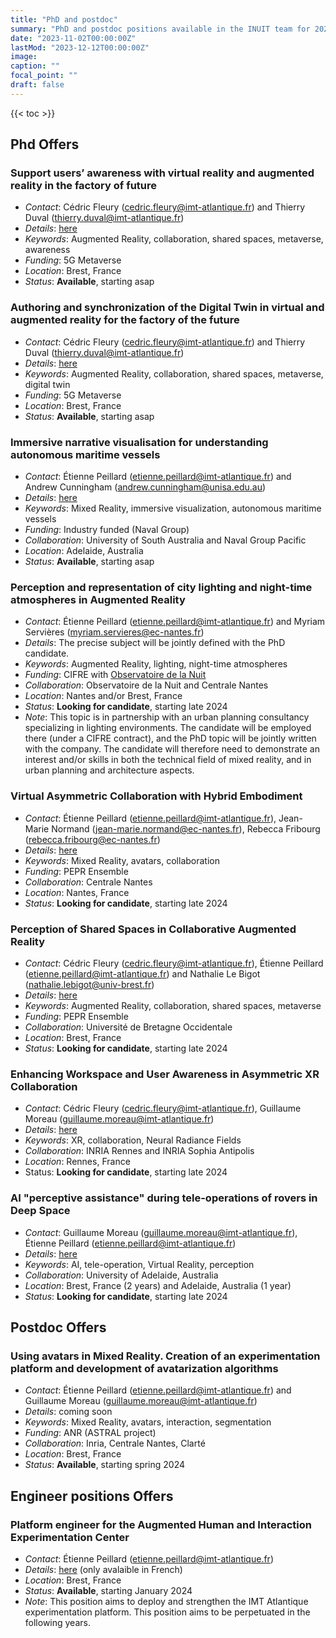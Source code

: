 ```yaml
---
title: "PhD and postdoc"
summary: "PhD and postdoc positions available in the INUIT team for 2024"
date: "2023-11-02T00:00:00Z"
lastMod: "2023-12-12T00:00:00Z"
image:
caption: ""
focal_point: ""
draft: false
---
```


{{< toc >}}

Phd Offers
----------

### Support users’ awareness with virtual reality and augmented reality in the factory of future
* *Contact*: Cédric Fleury (cedric.fleury@imt-atlantique.fr) and Thierry Duval (thierry.duval@imt-atlantique.fr)
* *Details*: [here](https://www.etiennepeillard.com/job-offers/inuitPhDs/CollaborationDansLeMetavers_eng.pdf)
* *Keywords*: Augmented Reality, collaboration, shared spaces, metaverse, awareness
* *Funding*: 5G Metaverse
* *Location*: Brest, France
* *Status*: **Available**, starting asap

### Authoring and synchronization of the Digital Twin in virtual and augmented reality for the factory of the future
* *Contact*: Cédric Fleury (cedric.fleury@imt-atlantique.fr) and Thierry Duval (thierry.duval@imt-atlantique.fr)
* *Details*: [here](https://www.etiennepeillard.com/job-offers/inuitPhDs/AuthoringEtSynchronisationDansLeMetavers_eng.pdf)
* *Keywords*: Augmented Reality, collaboration, shared spaces, metaverse, digital twin
* *Funding*: 5G Metaverse
* *Location*: Brest, France
* *Status*: **Available**, starting asap

### Immersive narrative visualisation for understanding autonomous maritime vessels
* *Contact*: Étienne Peillard (etienne.peillard@imt-atlantique.fr) and Andrew Cunningham (andrew.cunningham@unisa.edu.au)
* *Details*: [here](https://www.etiennepeillard.com/job-offers/inuitPhDs/WP3–NarrativevisualisationHMIanddialogmanagementPhD.pdf)
* *Keywords*: Mixed Reality, immersive visualization, autonomous maritime vessels
* *Funding*: Industry funded (Naval Group)
* *Collaboration*: University of South Australia and Naval Group Pacific
* *Location*: Adelaide, Australia
* *Status*: **Available**, starting asap

### Perception and representation of city lighting and night-time atmospheres in Augmented Reality
* *Contact*: Étienne Peillard (etienne.peillard@imt-atlantique.fr) and Myriam Servières (myriam.servieres@ec-nantes.fr)
* *Details*: The precise subject will be jointly defined with the PhD candidate.
* *Keywords*: Augmented Reality, lighting, night-time atmospheres
* *Funding*: CIFRE with [Observatoire de la Nuit](https://www.lobservatoiredelanuit.fr/)
* *Collaboration*: Observatoire de la Nuit and Centrale Nantes
* *Location*: Nantes and/or Brest, France
* *Status*: **Looking for candidate**, starting late 2024
* *Note*: This topic is in partnership with an urban planning consultancy specializing in lighting environments. The candidate will be employed there (under a CIFRE contract), and the PhD topic will be jointly written with the company. The candidate will therefore need to demonstrate an interest and/or skills in both the technical field of mixed reality, and in urban planning and architecture aspects. 

### Virtual Asymmetric Collaboration with Hybrid Embodiment
* *Contact*: Étienne Peillard (etienne.peillard@imt-atlantique.fr), Jean-Marie Normand (jean-marie.normand@ec-nantes.fr), Rebecca Fribourg (rebecca.fribourg@ec-nantes.fr)
* *Details*: [here](https://www.etiennepeillard.com/job-offers/inuitPhDs/These_PEPR_hybridAvatars.pdf)
* *Keywords*: Mixed Reality, avatars, collaboration
* *Funding*: PEPR Ensemble
* *Collaboration*: Centrale Nantes
* *Location*: Nantes, France
* *Status*: **Looking for candidate**, starting late 2024

### Perception of Shared Spaces in Collaborative Augmented Reality
* *Contact*: Cédric Fleury (cedric.fleury@imt-atlantique.fr), Étienne Peillard (etienne.peillard@imt-atlantique.fr) and Nathalie Le Bigot (nathalie.lebigot@univ-brest.fr)
* *Details*: [here](https://www.etiennepeillard.com/job-offers/inuitPhDs/Sujet_these_eNSEMBLE_PercARSpace.pdf)
* *Keywords*: Augmented Reality, collaboration, shared spaces, metaverse
* *Funding*: PEPR Ensemble
* *Collaboration*: Université de Bretagne Occidentale
* *Location*: Brest, France
* *Status*: **Looking for candidate**, starting late 2024

### Enhancing Workspace and User Awareness in Asymmetric XR Collaboration
* *Contact*: Cédric Fleury (cedric.fleury@imt-atlantique.fr), Guillaume Moreau (guillaume.moreau@imt-atlantique.fr)
* *Details*: [here](https://phd.pepr-ensemble.fr/index.cgi/3a8b2f1283634bd2988cea1507abf1d9/pdf)
* *Keywords*: XR, collaboration, Neural Radiance Fields
* *Collaboration*: INRIA Rennes and INRIA Sophia Antipolis
* *Location*: Rennes, France
* Status: **Looking for candidate**, starting late 2024

### AI "perceptive assistance" during tele-operations of rovers in Deep Space
* *Contact*: Guillaume Moreau (guillaume.moreau@imt-atlantique.fr), Étienne Peillard (etienne.peillard@imt-atlantique.fr)
* *Details*: [here](https://www.imt-atlantique.fr/sites/default/files/recherche/doctorat/seed/research-topics/15-deep-space.html) 
* *Keywords*: AI, tele-operation, Virtual Reality, perception
* *Collaboration*: University of Adelaide, Australia
* *Location*: Brest, France (2 years) and Adelaide, Australia (1 year)
* *Status*: **Looking for candidate**, starting late 2024

Postdoc Offers
--------------

### Using avatars in Mixed Reality. Creation of an experimentation platform and development of avatarization algorithms
* *Contact*: Étienne Peillard (etienne.peillard@imt-atlantique.fr) and Guillaume Moreau (guillaume.moreau@imt-atlantique.fr)
* *Details*: coming soon
* *Keywords*: Mixed Reality, avatars, interaction, segmentation
* *Funding*: ANR (ASTRAL project)
* *Collaboration*: Inria, Centrale Nantes, Clarté
* *Location*: Brest, France
* *Status*: **Available**, starting spring 2024

Engineer positions Offers
-------------------------

### Platform engineer for the Augmented Human and Interaction Experimentation Center
* *Contact*: Étienne Peillard (etienne.peillard@imt-atlantique.fr)
* *Details*: [here](https://www.etiennepeillard.com/job-offers/inuitPhDs/ingeCEXI.pdf) (only avalaible in French)
* *Location*: Brest, France
* *Status*: **Available**, starting January 2024
* *Note*: This position aims to deploy and strengthen the IMT Atlantique experimentation platform. This position aims to be perpetuated in the following years.
